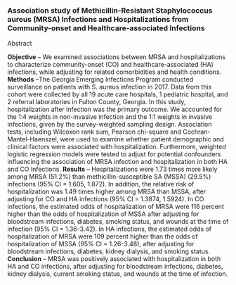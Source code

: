 ### Association study of Methicillin-Resistant Staphylococcus aureus (MRSA) Infections and Hospitalizations from Community-onset and Healthcare-associated Infections

Abstract

**Objective** – We examined associations between MRSA and hospitalizations to characterize community-onset (CO) and healthcare-associated (HA) infections, while adjusting for related comorbidities and health conditions.<br>
**Methods** –The Georgia Emerging Infections Program conducted surveillance on patients with S. aureus infection in 2017. Data from this cohort were collected by all 19 acute care hospitals, 1 pediatric hospital, and 2 referral laboratories in Fulton County, Georgia. In this study, hospitalization after infection was the primary outcome. We accounted for the 1:4 weights in non-invasive infection and the 1:1 weights in invasive infections, given by the survey-weighted sampling design. Association tests, including Wilcoxon rank sum, Pearson chi-square and Cochran-Mantel-Haenszel, were used to examine whether patient demographic and clinical factors were associated with hospitalization. Furthermore, weighted logistic regression models were tested to adjust for potential confounders influencing the association of MRSA infection and hospitalization in both HA and CO infections.
**Results** – Hospitalizations were 1.73 times more likely among MRSA (51.2%) than methicillin-susceptible SA (MSSA) (29.5%) infections (95% CI = 1.605, 1.872). In addition, the relative risk of hospitalization was 1.49 times higher among MRSA than MSSA, after adjusting for CO and HA infections (95% CI = 1.3874, 1.5924). In CO infections, the estimated odds of hospitalization of MRSA were 116 percent higher than the odds of hospitalization of MSSA after adjusting for bloodstream infections, diabetes, smoking status, and wounds at the time of infection (95% CI = 1.36-3.42). In HA infections, the estimated odds of hospitalization of MRSA were 109 percent higher than the odds of hospitalization of MSSA (95% CI = 1.26-3.48), after adjusting for bloodstream infections, diabetes, kidney dialysis, and smoking status.<br>
**Conclusion** – MRSA was positively associated with hospitalization in both HA and CO infections, after adjusting for bloodstream infections, diabetes, kidney dialysis, current smoking status, and wounds at the time of infection.
